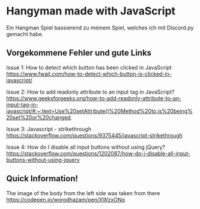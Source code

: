 # Hangyman made with JavaScript
Ein Hangman Spiel bassierend zu meinem Spiel, welches ich mit Discord.py gemacht habe.

## Vorgekommene Fehler und gute Links
Issue 1: How to detect which button has been clicked in JavaScript<br>
https://www.fwait.com/how-to-detect-which-button-is-clicked-in-javascript/

Issue 2: How to add readonly attribute to an input tag in JavaScript?<br>
https://www.geeksforgeeks.org/how-to-add-readonly-attribute-to-an-input-tag-in-javascript/#:~:text=Use%20setAttribute()%20Method%20to,is%20being%20set%20or%20changed.

Issue 3: Javascript - strikethrough<br>
https://stackoverflow.com/questions/9375445/javascript-strikethrough

Issue 4: How do I disable all input buttons without using jQuery?<br>
https://stackoverflow.com/questions/1202087/how-do-i-disable-all-input-buttons-without-using-jquery

## Quick Information!
The image of the body from the left side was taken from there<br>
https://codepen.io/worodhazam/pen/XWzxONq